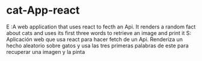 # cat-App-react
E :A web application that uses react to fecth an Api. It renders a random fact about cats and uses its first three words to retrieve an image and print it
S: Aplicación web que usa react para hacer fetch de un Api. Renderiza un hecho aleatorio sobre gatos y usa las tres primeras palabras de este para recuperar una imagen y la pinta
